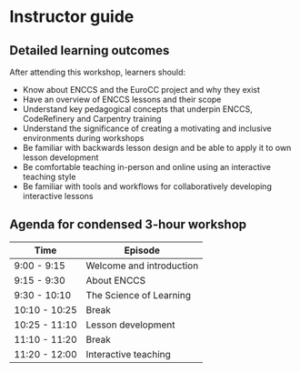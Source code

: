 # Instructor guide

## Detailed learning outcomes

After attending this workshop, learners should:

- Know about ENCCS and the EuroCC project and why they exist
- Have an overview of ENCCS lessons and their scope
- Understand key pedagogical concepts that underpin ENCCS, CodeRefinery and Carpentry training
- Understand the significance of creating a motivating and inclusive environments during workshops
- Be familiar with backwards lesson design and be able to apply it to own lesson development
- Be comfortable teaching in-person and online using an interactive teaching style
- Be familiar with tools and workflows for collaboratively developing interactive lessons


## Agenda for condensed 3-hour workshop

| Time | Episode |
| ---- | ------- |
| 9:00 - 9:15 | Welcome and introduction| 
| 9:15 - 9:30 | About ENCCS| 
| 9:30 - 10:10 | The Science of Learning| 
| 10:10 - 10:25 | Break| 
| 10:25 - 11:10 | Lesson development| 
| 11:10 - 11:20 | Break| 
| 11:20 - 12:00 | Interactive teaching| 